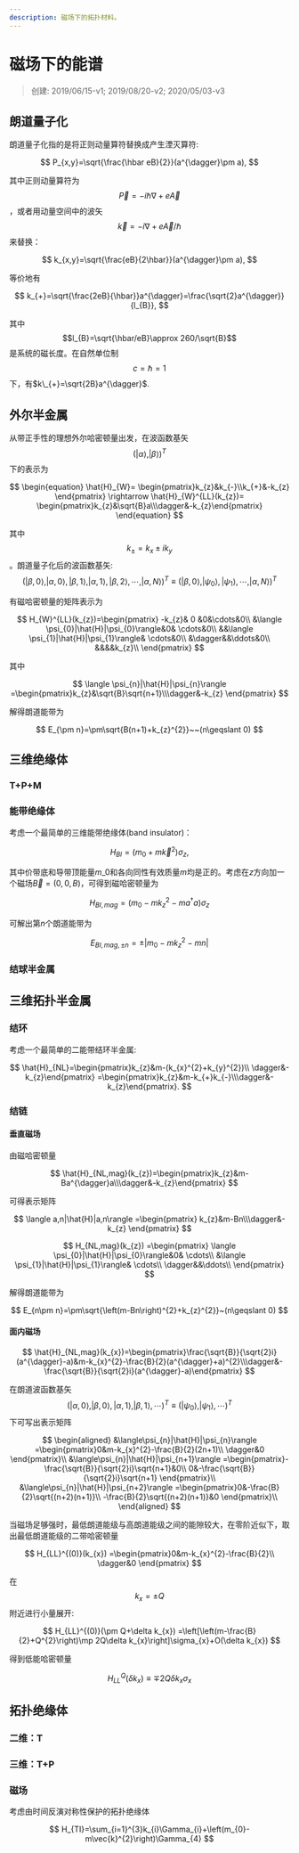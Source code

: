 ```yaml
---
description: 磁场下的拓扑材料。
---
```


# 磁场下的能谱

> 创建: 2019/06/15-v1; 2019/08/20-v2; 2020/05/03-v3

## 朗道量子化

朗道量子化指的是将正则动量算符替换成产生湮灭算符:

$$
P_{x,y}=\sqrt{\frac{\hbar eB}{2}}(a^{\dagger}\pm a),
$$

其中正则动量算符为$$\vec{P}=-i\hbar\nabla + e\vec{A}$$，或者用动量空间中的波矢$$\vec{k}=-i\nabla + e\vec{A}/\hbar$$来替换：

$$
k_{x,y}=\sqrt{\frac{eB}{2\hbar}}(a^{\dagger}\pm a),
$$

等价地有

$$
k_{+}=\sqrt{\frac{2eB}{\hbar}}a^{\dagger}=\frac{\sqrt{2}a^{\dagger}}{l_{B}},
$$

其中$$l_{B}=\sqrt{\hbar/eB}\approx 260/\sqrt{B}$$是系统的磁长度。在自然单位制$$c=\hbar=1$$下，有$k\_{+}=\sqrt{2B}a^{\dagger}$.

## 外尔半金属

从带正手性的理想外尔哈密顿量出发，在波函数基矢$$(|\alpha\rangle,|\beta\rangle)^{T}$$下的表示为

$$
\begin{equation}
\hat{H}_{W}=
\begin{pmatrix}k_{z}&k_{-}\\k_{+}&-k_{z}
\end{pmatrix}
\rightarrow
\hat{H}_{W}^{LL}(k_{z})=
\begin{pmatrix}k_{z}&\sqrt{B}a\\\dagger&-k_{z}\end{pmatrix}
\end{equation}
$$

其中$$k_{\pm}=k_{x}\pm ik_{y}$$。朗道量子化后的波函数基矢: $$(|\beta,0\rangle,|\alpha,0\rangle,|\beta,1\rangle,|\alpha,1\rangle,|\beta,2\rangle,\cdots,|\alpha,N\rangle)^{T} \equiv (|\beta,0\rangle,|\psi_{0}\rangle,|\psi_{1}\rangle,\cdots,|\alpha,N\rangle)^{T}$$

有磁哈密顿量的矩阵表示为

$$
H_{W}^{LL}(k_{z})=\begin{pmatrix}
-k_{z}& 0 &0&\cdots&0\\
&\langle \psi_{0}|\hat{H}|\psi_{0}\rangle&0& \cdots&0\\
&&\langle \psi_{1}|\hat{H}|\psi_{1}\rangle& \cdots&0\\
&\dagger&&\ddots&0\\
&&&&k_{z}\\
\end{pmatrix}
$$

其中

$$
\langle \psi_{n}|\hat{H}|\psi_{n}\rangle 
=\begin{pmatrix}k_{z}&\sqrt{B}\sqrt{n+1}\\\dagger&-k_{z}
\end{pmatrix}
$$

解得朗道能带为

$$
E_{\pm n}=\pm\sqrt{B(n+1)+k_{z}^{2}}~~(n\geqslant 0)
$$

## 三维绝缘体

### T+P+M

### 能带绝缘体

考虑一个最简单的三维能带绝缘体(band insulator)：

$$
H_{BI} = \left(m_{0}+m\vec{k}^{2}\right)\sigma_{z},
$$

其中价带底和导带顶能量$m\_{0}$和各向同性有效质量$m$均是正的。考虑在$z$方向加一个磁场$\vec{B}=(0,0,B)$，可得到磁哈密顿量为

$$
H_{BI,mag}=\left(m_{0}-m k_{z}^{2}-ma^{\dagger}a\right)\sigma_{z}
$$

可解出第$n$个朗道能带为

$$
E_{BI,mag,\pm n}=\pm\left|m_{0}-mk_{z}^{2}-mn\right|
$$

### 结球半金属

## 三维拓扑半金属

### 结环

考虑一个最简单的二能带结环半金属:

$$
\hat{H}_{NL}=\begin{pmatrix}k_{z}&m-(k_{x}^{2}+k_{y}^{2})\\ \dagger&-k_{z}\end{pmatrix}
=\begin{pmatrix}k_{z}&m-k_{+}k_{-}\\\dagger&-k_{z}\end{pmatrix}.
$$

### 结链

#### 垂直磁场

由磁哈密顿量

$$
\hat{H}_{NL,mag}(k_{z})=\begin{pmatrix}k_{z}&m-Ba^{\dagger}a\\\dagger&-k_{z}\end{pmatrix}
$$

可得表示矩阵

$$
\langle a,n|\hat{H}|a,n\rangle 
=\begin{pmatrix}
  k_{z}&m-Bn\\\dagger&-k_{z}
 \end{pmatrix}
$$

$$
H_{NL,mag}(k_{z})
=\begin{pmatrix}
    \langle \psi_{0}|\hat{H}|\psi_{0}\rangle&0& \cdots\\
    &\langle \psi_{1}|\hat{H}|\psi_{1}\rangle& \cdots\\
    \dagger&&\ddots\\
 \end{pmatrix}
$$

解得朗道能带为

$$
E_{n\pm n}=\pm\sqrt{\left(m-Bn\right)^{2}+k_{z}^{2}}~(n\geqslant 0)
$$

#### 面内磁场

$$
\hat{H}_{NL,mag}(k_{x})=\begin{pmatrix}\frac{\sqrt{B}}{\sqrt{2}i}(a^{\dagger}-a)&m-k_{x}^{2}-\frac{B}{2}(a^{\dagger}+a)^{2}\\\dagger&-\frac{\sqrt{B}}{\sqrt{2}i}(a^{\dagger}-a)\end{pmatrix}
$$

在朗道波函数基矢$$(|\alpha,0\rangle,|\beta,0\rangle,|\alpha,1\rangle,|\beta,1\rangle,\cdots)^{T} \equiv (|\psi_{0}\rangle,|\psi_{1}\rangle,\cdots)^{T}$$下可写出表示矩阵

$$
\begin{aligned}
&\langle\psi_{n}|\hat{H}|\psi_{n}\rangle 
  =\begin{pmatrix}0&m-k_{x}^{2}-\frac{B}{2}(2n+1)\\ \dagger&0
  \end{pmatrix}\\
&\langle\psi_{n}|\hat{H}|\psi_{n+1}\rangle 
  =\begin{pmatrix}-\frac{\sqrt{B}}{\sqrt{2}i}\sqrt{n+1}&0\\ 0&-\frac{\sqrt{B}}{\sqrt{2}i}\sqrt{n+1}
  \end{pmatrix}\\
&\langle\psi_{n}|\hat{H}|\psi_{n+2}\rangle 
  =\begin{pmatrix}0&-\frac{B}{2}\sqrt{(n+2)(n+1)}\\ -\frac{B}{2}\sqrt{(n+2)(n+1)}&0
  \end{pmatrix}\\
\end{aligned}
$$

当磁场足够强时，最低朗道能级与高朗道能级之间的能隙较大，在零阶近似下，取出最低朗道能级的二带哈密顿量

$$
H_{LL}^{(0)}(k_{x})
=\begin{pmatrix}0&m-k_{x}^{2}-\frac{B}{2}\\ \dagger&0
\end{pmatrix}
$$

在$$k_{x}=\pm Q$$附近进行小量展开:

$$
H_{LL}^{(0)}(\pm Q+\delta k_{x})
=\left[\left(m-\frac{B}{2}+Q^{2}\right)\mp 2Q\delta k_{x}\right]\sigma_{x}+O(\delta k_{x})
$$

得到低能哈密顿量

$$
H_{LL}^{Q}(\delta k_{x})\equiv \mp 2Q\delta k_{x}\sigma_{x}
$$

## 拓扑绝缘体

### 二维：T

### 三维：T+P

### 磁场

考虑由时间反演对称性保护的拓扑绝缘体

$$
H_{TI}=\sum_{i=1}^{3}k_{i}\Gamma_{i}+\left(m_{0}-m\vec{k}^{2}\right)\Gamma_{4}
$$
